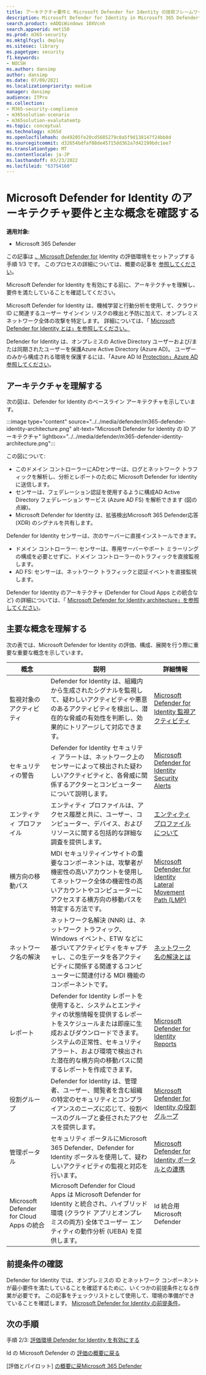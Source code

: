 ```yaml
---
title: アーキテクチャ要件と Microsoft Defender for Identity の技術フレームワークを確認する
description: Microsoft Defender for Identity in Microsoft 365 Defenderテクニカル ダイアグラムは、試用版ラボまたはパイロット環境を構築する前Microsoft 365の ID を理解するのに役立ちます。
search.product: eADQiWindows 10XVcnh
search.appverid: met150
ms.prod: m365-security
ms.mktglfcycl: deploy
ms.sitesec: library
ms.pagetype: security
f1.keywords:
- NOCSH
ms.author: dansimp
author: dansimp
ms.date: 07/09/2021
ms.localizationpriority: medium
manager: dansimp
audience: ITPro
ms.collection:
- M365-security-compliance
- m365solution-scenario
- m365solution-evalutatemtp
ms.topic: conceptual
ms.technology: m365d
ms.openlocfilehash: de49205fe20cd5685279c0a5f9d138147f24bb8d
ms.sourcegitcommit: d32654bdfaf08de45715dd362a7d42199bdc1ee7
ms.translationtype: MT
ms.contentlocale: ja-JP
ms.lasthandoff: 03/23/2022
ms.locfileid: "63754160"
---
```

# <a name="review-architecture-requirements-and-key-concepts-for-microsoft-defender-for-identity"></a>Microsoft Defender for Identity のアーキテクチャ要件と主な概念を確認する


**適用対象:**
- Microsoft 365 Defender

この記事は [、Microsoft Defender for](eval-defender-identity-overview.md) Identity の評価環境をセットアップする手順 1/3 です。 このプロセスの詳細については、概要の記事を [参照してください](eval-defender-identity-overview.md)。

Microsoft Defender for Identity を有効にする前に、アーキテクチャを理解し、要件を満たしていることを確認してください。

Microsoft Defender for Identity は、機械学習と行動分析を使用して、クラウド ID に関連するユーザー サインイン リスクの検出と予防に加えて、オンプレミス ネットワーク全体の攻撃を特定します。 詳細については、「 [Microsoft Defender for Identity とは」を参照してください。](/defender-for-identity/what-is)

Defender for Identity は、オンプレミスの Active Directory ユーザーおよび/または同期されたユーザーを保護Azure Active Directory (Azure AD)。 ユーザーのみから構成される環境を保護するには、「Azure AD Id [Protection」Azure AD参照してください](/azure/active-directory/identity-protection/overview-identity-protection)。

## <a name="understand-the-architecture"></a>アーキテクチャを理解する

次の図は、Defender for Identity のベースライン アーキテクチャを示しています。 

:::image type="content" source="../../media/defender/m365-defender-identity-architecture.png" alt-text="Microsoft Defender for Identity の ID アーキテクチャ" lightbox="../../media/defender/m365-defender-identity-architecture.png":::

この図について:

- このドメイン コントローラーにADセンサーは、ログとネットワーク トラフィックを解析し、分析とレポートのために Microsoft Defender for Identity に送信します。
-  センサーは、フェデレーション認証を使用するように構成AD Active Directory フェデレーション サービス (Azure AD FS) を解析できます (図の点線)。 
- Microsoft Defender for Identity は、拡張検出Microsoft 365 Defender応答 (XDR) のシグナルを共有します。

Defender for Identity センサーは、次のサーバーに直接インストールできます。

- ドメイン コントローラー: センサーは、専用サーバーやポート ミラーリングの構成を必要とせずに、ドメイン コントローラーのトラフィックを直接監視します。
- AD FS: センサーは、ネットワーク トラフィックと認証イベントを直接監視します。

Defender for Identity のアーキテクチャ (Defender for Cloud Apps との統合など) の詳細については、「 [Microsoft Defender for Identity architecture」を参照してください](/defender-for-identity/architecture)。


## <a name="understand-key-concepts"></a>主要な概念を理解する

次の表では、Microsoft Defender for Identity の評価、構成、展開を行う際に重要な重要な概念を示しています。

|概念  |説明 |詳細情報  |
|---------|---------|---------|
| 監視対象のアクティビティ | Defender for Identity は、組織内から生成されたシグナルを監視して、疑わしいアクティビティや悪意のあるアクティビティを検出し、潜在的な脅威の有効性を判断し、効果的にトリアージして対応できます。  |  [Microsoft Defender for Identity 監視アクティビティ](/defender-for-identity/monitored-activities)       |
| セキュリティの警告    | Defender for Identity セキュリティ アラートは、ネットワーク上のセンサーによって検出された疑わしいアクティビティと、各脅威に関係するアクターとコンピューターについて説明します。   | [Microsoft Defender for Identity Security Alerts](/defender-for-identity/suspicious-activity-guide?tabs=external)    |
| エンティティ プロファイル    | エンティティ プロファイルは、アクセス履歴と共に、ユーザー、コンピューター、デバイス、およびリソースに関する包括的な詳細な調査を提供します。   | [エンティティ プロファイルについて](/defender-for-identity/entity-profiles)  |
| 横方向の移動パス    | MDI セキュリティインサイトの重要なコンポーネントは、攻撃者が機密性の高いアカウントを使用してネットワーク全体の機密性の高いアカウントやコンピューターにアクセスする横方向の移動パスを特定する方法です。  | [Microsoft Defender for Identity Lateral Movement Path (LMP)](/defender-for-identity/use-case-lateral-movement-path)  |
| ネットワーク名の解決    |  ネットワーク名解決 (NNR) は、ネットワーク トラフィック、Windows イベント、ETW などに基づいてアクティビティをキャプチャし、この生データを各アクティビティに関係する関連するコンピューターに関連付ける MDI 機能のコンポーネントです。       | [ネットワーク名の解決とは](/defender-for-identity/nnr-policy)      |
| レポート    | Defender for Identity レポートを使用すると、システムとエンティティの状態情報を提供するレポートをスケジュールまたは即座に生成およびダウンロードできます。  システムの正常性、セキュリティアラート、および環境で検出された潜在的な横方向の移動パスに関するレポートを作成できます。   | [Microsoft Defender for Identity Reports ](/defender-for-identity/reports)       |
| 役割グループ    | Defender for Identity は、管理者、ユーザー、閲覧者を含む組織の特定のセキュリティとコンプライアンスのニーズに応じて、役割ベースのグループと委任されたアクセスを提供します。        |  [Microsoft Defender for Identity の役割グループ](/defender-for-identity/role-groups)       |
| 管理ポータル    |  セキュリティ ポータルにMicrosoft 365 Defender、Defender for Identity ポータルを使用して、疑わしいアクティビティの監視と対応を行います。      | [Microsoft Defender for Identity ポータルとの連携](/defender-for-identity/workspace-portal)        |
| Microsoft Defender for Cloud Apps の統合   | Microsoft Defender for Cloud Apps は Microsoft Defender for Identity と統合され、ハイブリッド環境 (クラウド アプリとオンプレミスの両方) 全体でユーザー エンティティの動作分析 (UEBA) を提供します。   | Id 統合用 Microsoft Defender  |

## <a name="review-prerequisites"></a>前提条件の確認

Defender for Identity では、オンプレミスの ID とネットワーク コンポーネントが最小要件を満たしていることを確認するために、いくつかの前提条件となる作業が必要です。 この記事をチェックリストとして使用して、環境の準備ができていることを確認します。 [Microsoft Defender for Identity の前提条件](/defender-for-identity/prerequisites)。


## <a name="next-steps"></a>次の手順

手順 2/3: [評価環境 Defender for Identity を有効にする](eval-defender-identity-enable-eval.md)

Id の Microsoft Defender の [評価の概要に戻る](eval-defender-identity-overview.md)

[評価とパイロット] [の概要に戻Microsoft 365 Defender](eval-overview.md) 
